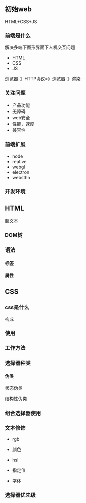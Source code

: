## 初始web

HTML+CSS+JS

### 前端是什么

解决多端下图形界面下人机交互问题

- HTML
- CSS
- JS

浏览器-》HTTP协议=》浏览器-》渲染

### 关注问题

- 产品功能
- 无障碍
- web安全
- 性能，速度
- 兼容性

### 前端扩展

- node
- reative
- webgl
- electron
- websthn

### 开发环境



## HTML

超文本

### DOM树

### 语法

#### 标签

#### 属性

## CSS

### css是什么

构成

### 使用

### 工作方法

### 选择器种类

#### 伪类

状态伪类

结构性伪类

### 组合选择器使用

### 文本修饰

- rgb

- 颜色
- hsl
- 指定值

- 字体

### 选择器优先级